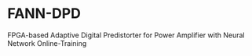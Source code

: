 # FANN-DPD
FPGA-based Adaptive Digital Predistorter for Power Amplifier with Neural Network Online-Training
